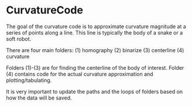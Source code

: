 # CurvatureCode

The goal of the curvature code is to approximate curvature magnitude at a series of points along a line. 
This line is typically the body of a snake or a soft robot.

There are four main folders:
(1) homography
(2) binarize
(3) centerline
(4) curvature

Folders (1)-(3) are for finding the centerline of the body of interest.
Folder (4) contains code for the actual curvature approximation and plotting/tabulating.

It is very important to update the paths and the loops of folders based on how the data will be saved.
